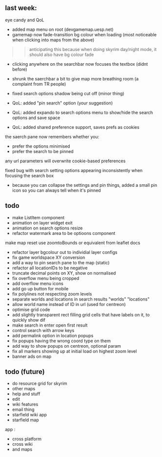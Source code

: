 ## last week:

eye candy and QoL

- added map menu on root (devgamemap.uesp.net)
- gamemap now fade-transition bg colour when loading (most noticeable when clicking into maps from the above)
>> anticipating this because when doing skyrim day/night mode, it should also have bg colour fade

- clicking anywhere on the searchbar now focuses the textbox (didnt before)
- shrunk the saerchbar a bit to give map more breathing room (a complaint from TR people)

- fixed search options shadow being cut off (minor thing)

- QoL: added "pin search" option (your suggestion)
- QoL: added expando to search options menu to show/hide the search options and save space
- QoL: added shared preference support, saves prefs as cookies

the saerch pane now remembers whether you:
- prefer the options minimised
- prefer the search to be pinned

any url parameters will overwrite cookie-based preferences

fixed bug with search setting options appearing inconsistently when focusing the search box


- because you can collapse the settings and pin things, added a small pin icon so you can always tell when it's pinned
## todo

- make ListItem component
- animation on layer widget exit
- animation on search options resize
- refactor watermark area to be optioons component

make map reset use zoomtoBounds or equivalent from leaflet docs

- refactor layer bgcolour out to individial layer configs
- fix game worldspace XY conversion
- add a way to pin search pane to the map (static)
- refactor all locationIDs to be negative
- truncate decimal points on XY, show on normalised
- fix overflow menu being cropped
- add overflow menu icons
- add go up button for mobile
- fix polylines not respecting zoom levels
- separate worlds and locations in search results "worlds" "locations"
- allow world name instead of ID in url (used for centreon)
- optimise grid code
- add slightly transparent rect filling grid cells that have labels on it, to quickly show dif
- make search in enter open first result
- control search with arrow keys
- add permalink option in location popups
- fix popups having the wrong coord type on them
- add way to show popups on centreon, optional param
- fix all markers showing up at initial load on highest zoom level
- banner ads on map

## todo (future)

- do resource grid for skyrim
- other maps
- help and stuff
- edit
- wiki features
- email thing
- starfield wiki app
- starfield map

app :

- cross platform
- cross wiki
- and maps